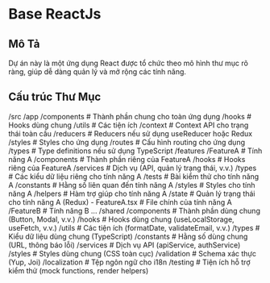 # Base ReactJs

## Mô Tả

Dự án này là một ứng dụng React được tổ chức theo mô hình thư mục rõ ràng, giúp dễ dàng quản lý và mở rộng các tính năng. 

## Cấu trúc Thư Mục

/src
  /app
    /components           # Thành phần chung cho toàn ứng dụng
    /hooks                # Hooks dùng chung
    /utils                # Các tiện ích
    /context              # Context API cho trạng thái toàn cầu
    /reducers             # Reducers nếu sử dụng useReducer hoặc Redux
    /styles               # Styles cho ứng dụng
    /routes               # Cấu hình routing cho ứng dụng
    /types                # Type definitions nếu sử dụng TypeScript
  /features
   /FeatureA               # Tính năng A
    /components           # Thành phần riêng của FeatureA
    /hooks                # Hooks riêng của FeatureA
    /services             # Dịch vụ (API, quản lý trạng thái, v.v.)
    /types                # Các kiểu dữ liệu riêng cho tính năng A
    /tests                # Bài kiểm thử cho tính năng A
    /constants            # Hằng số liên quan đến tính năng A
    /styles               # Styles cho tính năng A
    /helpers              # Hàm trợ giúp cho tính năng A
    /state                # Quản lý trạng thái cho tính năng A (Redux)
    - FeatureA.tsx        # File chính của tính năng A
   /FeatureB               # Tính năng B
    ...
 /shared
  /components               # Thành phần dùng chung (Button, Modal, v.v.)
  /hooks                    # Hooks dùng chung (useLocalStorage, useFetch, v.v.)
  /utils                    # Các tiện ích (formatDate, validateEmail, v.v.)
  /types                    # Kiểu dữ liệu dùng chung (TypeScript)
  /constants                # Hằng số dùng chung (URL, thông báo lỗi)
  /services                 # Dịch vụ API (apiService, authService)
  /styles                   # Styles dùng chung (CSS toàn cục)
  /validation               # Schema xác thực (Yup, Joi)
  /localization             # Tệp ngôn ngữ cho i18n
  /testing                  # Tiện ích hỗ trợ kiểm thử (mock functions, render helpers)